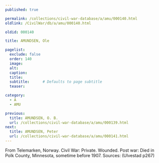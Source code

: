 ```yaml
---
published: true

permalink: /collections/civil-war-database/a/amu/000140.html
oldlink: /CivilWar/db/a/amu/000140.html

oldid: 000140

title: AMUNDSEN, Ole

pagelist:
  exclude: false
  order: 140
  image: 
  alt:
  caption:
  title:
  subtitle:      # Defaults to page subtitle
  teaser:

category: 
  - A 
  - AMU

previous:
  title: AMUNDSEN, O. B.
  url: /collections/civil-war-database/a/amu/000139.html  
next:
  title: AMUNDSEN, Peter
  url: /collections/civil-war-database/a/amu/000141.html   
---
```

From Telemarken, Norway. Civil War: Private. Wounded. Post war: Died in Polk County, Minnesota, sometime before 1907. Sources: (Ulvestad p267)